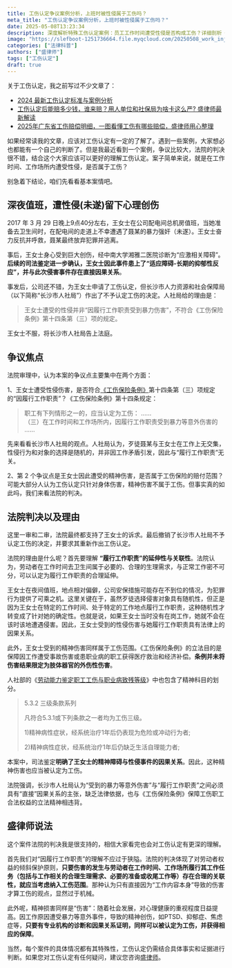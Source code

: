 ```yaml
---
title: 工伤认定争议案例分析，上班时被性侵属于工伤吗？
meta_title: "工伤认定争议案例分析，上班时被性侵属于工伤吗？"
date: 2025-05-08T13:23:34
description: 深度解析特殊工伤认定案例：员工工作时间遭受性侵是否构成工伤？详细剖析《工伤保险条例》中"履行工作职责"的法律延伸性，揭示精神伤害同样可认定为工伤的法律依据。通过真实判例阐明工伤认定的关键争议点、法院判决逻辑及人社部最新鉴定标准，为劳动者权益保护提供专业法律指导。
image: "https://slefboot-1251736664.file.myqcloud.com/20250508_work_injury_case.webp"
categories: ["法律科普"]
authors: ["盛律师"]
tags: ["工伤认定"]
draft: true
---
```


关于工伤认定，我之前写过不少文章了：

- [2024 最新工伤认定标准与案例分析](https://shenglvshi.cn/work_related_injury)
- [工伤认定后能赔多少钱，谁来赔？用人单位和社保局为啥卡这么严? 盛律师最新解读](https://shenglvshi.cn/workers_compensation)
- [2025年广东省工伤赔偿明细，一图看懂工伤有哪些赔偿，盛律师用心整理](https://shenglvshi.cn/injury_details)

如果经常读我的文章，应该对工伤认定有一定的了解了。遇到一些案例，大家想必也都能有一个自己的判断了。但是我最近看到一个案例，争议比较大，法院的判决很不错，结合这个大家应该可以更好的理解工伤认定。案子简单来说，就是在工作时间、工作场所内遭受性侵，是否属于工伤？

别急着下结论，咱们先看看基本案情吧。

## 深夜值班，遭性侵(未遂)留下心理创伤

2017 年 3 月 29 日晚上9点40分左右，王女士在公司配电间总机房值班，当她准备去卫生间时，在配电间的走道上不幸遭遇了聂某的暴力强奸（未遂）。王女士奋力反抗并呼救，聂某最终放弃犯罪并逃离。

事后，王女士身心受到巨大创伤，经中南大学湘雅二医院诊断为“应激相关障碍”。**后续的司法鉴定进一步确认，王女士因此事件患上了“适应障碍-长期的抑郁性反应”，并与此次侵害事件存在直接因果关系**。

事发后，公司还不错，为王女士申请了工伤认定，但长沙市人力资源和社会保障局（以下简称“长沙市人社局”）作出了不予认定工伤的决定。人社局给的理由是：

> 王女士遭受的性侵并非“因履行工作职责受到暴力伤害”，不符合《工伤保险条例》第十四条第（三）项的规定。

王女士不服，将长沙市人社局告上法庭。

## 争议焦点

法院审理中，认为本案的争议点主要集中在两个方面：

1、王女士遭受性侵伤害，是否符合[《工伤保险条例》](https://www.gov.cn/zwgk/2005-05/20/content_144.htm)第十四条第（三）项规定的“因履行工作职责”？《工伤保险条例》第十四条规定：

> 职工有下列情形之一的，应当认定为工伤：
>  ……   
> （三）在工作时间和工作场所内，因履行工作职责受到暴力等意外伤害的
>  ……

先来看看长沙市人社局的观点。人社局认为，歹徒聂某与王女士在工作上无交集，性侵行为和对象的选择是随机的，并非因工作矛盾引发，因此与“履行工作职责”无关。

2、第 2 个争议点是王女士因此遭受的精神伤害，是否属于工伤保险的赔付范围？可能大部分人认为工伤认定只针对身体伤害，精神伤害不属于工伤。但事实真的如此吗，我们来看法院的判决。

## 法院判决以及理由

这里一审和二审，法院最终都支持了王女士的诉求。最后撤销了长沙市人社局不予认定工伤的决定，并要求其重新作出工伤认定。

法院的理由是什么呢？首先要理解 **“履行工作职责”的延伸性与关联性**。法院认为，劳动者在工作时间去卫生间属于必要的、合理的生理需求，与正常工作密不可分，可以认定为履行工作职责的合理延伸。

王女士在夜间值班，地点相对偏僻，公司安保措施可能存在不到位的情况，为犯罪行为提供了可乘之机。这里关键在于，虽然歹徒选择侵害对象具有随机性，但正是因为王女士在特定的工作时间、处于特定的工作地点履行工作职责，这种随机性才转变成了针对她的确定性。也就是说，如果王女士当时没有在岗工作，她就不会在该时该地遭遇侵害。因此，王女士受到的性侵伤害与她履行工作职责具有法律上的因果关系。

此外，王女士受到的精神伤害同样属于工伤范围。《工伤保险条例》的立法目的是保障因工作遭受事故伤害或患职业病的职工获得医疗救治和经济补偿。**条例并未将伤害结果限定为肢体器官的外伤性伤害**。

人社部的《[劳动能力鉴定职工工伤与职业病致残等级](https://m12333.cn/policy/apfw.html)》中也包含了精神科目的划分。

> 5.3.2 三级条款系列
> 
> 凡符合5.3.1或下列条款之一者均为工伤三级。  
> 
> 1)精神病性症状，经系统治疗1年后仍表现为危险或冲动行为者;  
> 
> 2)精神病性症状，经系统治疗1年后仍缺乏生活自理能力者;

本案中，司法鉴定**明确了王女士的精神障碍与性侵事件的因果关系**。因此，这种精神伤害也应当被认定为工伤。

法院强调，长沙市人社局认为“受到的暴力等意外伤害”与“履行工作职责”之间必须具有“直接”因果关系的主张，缺乏法律依据，也与《工伤保险条例》保障工伤职工合法权益的立法精神相违背。

## 盛律师说法

这个案件法院的判决我是很支持的，相信大家看完也会对工伤认定有更深的理解。

首先我们对“因履行工作职责”的理解不应过于狭隘。法院的判决体现了对劳动者权益的倾斜保护原则，**只要伤害的发生与劳动者在工作时间、工作场所履行其工作任务（包括与工作相关的合理生理需求、必要的准备或收尾工作等）存在合理的关联性，就应当考虑纳入工伤范围**。那种认为只有直接因为“工作内容本身”导致的伤害才算工伤的观点，显然过于机械。

此外呢，精神损害同样是“伤害”：随着社会发展，对心理健康的重视程度日益提高。因工作原因遭受暴力等意外事件，导致的精神创伤，如PTSD、抑郁症、焦虑症等，**只要有专业机构的诊断和因果关系证明，同样可以被认定为工伤，并获得相应的保障**。

当然，每个案件的具体情况都有其特殊性，工伤认定仍需结合具体事实和证据进行判断。如果您对工伤认定有任何疑问，建议您咨询[盛律师](https://shenglvshi.cn/contact)。
